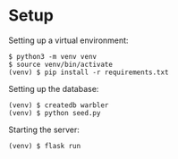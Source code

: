 # Setup

Setting up a virtual environment:
```
$ python3 -m venv venv
$ source venv/bin/activate
(venv) $ pip install -r requirements.txt
```

Setting up the database:
```
(venv) $ createdb warbler
(venv) $ python seed.py
```

Starting the server:
```
(venv) $ flask run
```
